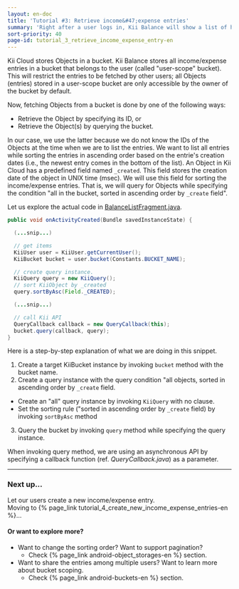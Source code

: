 ```yaml
---
layout: en-doc
title: 'Tutorial #3: Retrieve income&#47;expense entries'
summary: 'Right after a user logs in, Kii Balance will show a list of his/her existing income/expense entries.  This is done by retrieving the entries from Kii Cloud.'
sort-priority: 40
page-id: tutorial_3_retrieve_income_expense_entry-en
---
```

Kii Cloud stores Objects in a bucket.  Kii Balance stores all income/expense entries in a bucket that belongs to the user (called "user-scope" bucket).  This will restrict the entries to be fetched by other users; all Objects (entries) stored in a user-scope bucket are only accessible by the owner of the bucket by default.

Now, fetching Objects from a bucket is done by one of the following ways:

* Retrieve the Object by specifying its ID, or
* Retrieve the Object(s) by querying the bucket.

In our case, we use the latter because we do not know the IDs of the Objects at
the time when we are to list the entries.  We want to list all entries while
sorting the entries in ascending order based on the entrie's creation dates
(i.e., the newest entry comes in the bottom of the list).  An Object in Kii
Cloud has a predefined field named `_created`.  This field stores the creation
date of the object in UNIX time (msec).  We will use this field for sorting the
income/expense entries.  That is, we will query for Objects while specifying
the condition "all in the bucket, sorted in ascending order by `_create`
field".

Let us explore the actual code in [BalanceListFragment.java](https://github.com/KiiPlatform/KiiBalance-Android/blob/master/src/com/kii/sample/balance/list/BalanceListFragment.java#L97).

```java
public void onActivityCreated(Bundle savedInstanceState) {

  (...snip...)

  // get items
  KiiUser user = KiiUser.getCurrentUser();
  KiiBucket bucket = user.bucket(Constants.BUCKET_NAME);

  // create query instance. 
  KiiQuery query = new KiiQuery();
  // sort KiiObject by _created
  query.sortByAsc(Field._CREATED);

  (...snip...)

  // call Kii API
  QueryCallback callback = new QueryCallback(this);
  bucket.query(callback, query);
}
```

Here is a step-by-step explanation of what we are doing in this snippet.

1. Create a target KiiBucket instance by invoking `bucket` method with the bucket name.
2. Create a query instance with the query condition "all objects, sorted in ascending order by `_create` field.
  * Create an "all" query instance by invoking `KiiQuery` with no clause.
  * Set the sorting rule ("sorted in ascending order by `_create` field) by invoking `sortByAsc` method 
3. Query the bucket by invoking `query` method while specifying the query instance.

When invoking query method, we are using an asynchronous API by specifying a callback function (ref. *QueryCallback.java*) as a parameter.

----

### Next up...

Let our users create a new income/expense entry.  
Moving to {% page_link tutorial_4_create_new_income_expense_entries-en %}...

#### Or want to explore more?

* Want to change the sorting order?  Want to support pagination?  
  * Check {% page_link android-object_storages-en %} section.
* Want to share the entries among multiple users?  Want to learn more about bucket scoping.  
  * Check {% page_link android-buckets-en %} section.
